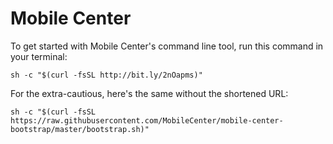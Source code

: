 # Mobile Center

To get started with Mobile Center's command line tool, run this command in your terminal:

```shell
sh -c "$(curl -fsSL http://bit.ly/2nOapms)"
```

For the extra-cautious, here's the same without the shortened URL:

```shell
sh -c "$(curl -fsSL https://raw.githubusercontent.com/MobileCenter/mobile-center-bootstrap/master/bootstrap.sh)"
```
